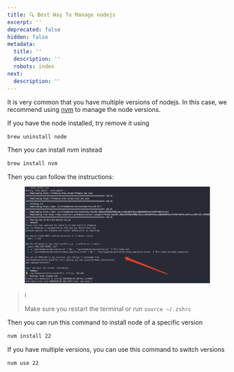 ```yaml
---
title: 🔍 Best Way To Manage nodejs
excerpt: ''
deprecated: false
hidden: false
metadata:
  title: ''
  description: ''
  robots: index
next:
  description: ''
---
```

It is very common that you have multiple versions of nodejs. In this case, we recommend using [nvm](https://github.com/nvm-sh/nvm) to manage the node versions.

If you have the node installed, try remove it using

```sh
brew uninstall node
```

Then you can install _nvm_ instead

```sh
brew install nvm
```

Then you can follow the instructions:

<figure><img src="https://raw.githubusercontent.com/sentioxyz/docs/main/.gitbook/assets/image (31) (1).png" alt=""><figcaption></figcaption></figure>

> ℹ️
> 
> Make sure you restart the terminal or run `source ~/.zshrc`

Then you can run this command to install node of a specific version

```bash
nvm install 22
```

If you have multiple versions, you can use this command to switch versions

```bash
nvm use 22
```